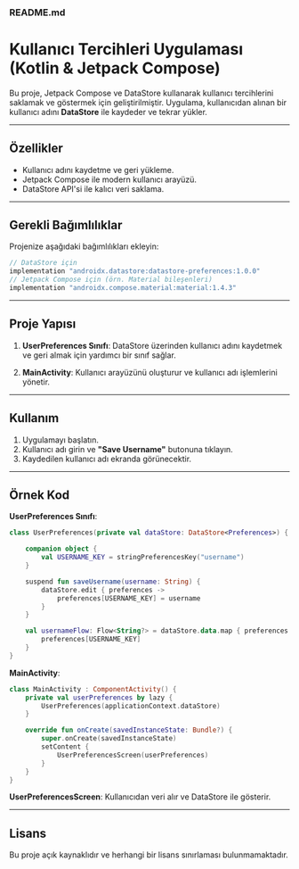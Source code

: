 ### README.md

# Kullanıcı Tercihleri Uygulaması (Kotlin & Jetpack Compose)

Bu proje, Jetpack Compose ve DataStore kullanarak kullanıcı tercihlerini saklamak ve göstermek için geliştirilmiştir. Uygulama, kullanıcıdan alınan bir kullanıcı adını **DataStore** ile kaydeder ve tekrar yükler.

---

## Özellikler

- Kullanıcı adını kaydetme ve geri yükleme.
- Jetpack Compose ile modern kullanıcı arayüzü.
- DataStore API'si ile kalıcı veri saklama.

---

## Gerekli Bağımlılıklar

Projenize aşağıdaki bağımlılıkları ekleyin:

```gradle
// DataStore için
implementation "androidx.datastore:datastore-preferences:1.0.0"
// Jetpack Compose için (örn. Material bileşenleri)
implementation "androidx.compose.material:material:1.4.3"
```

---

## Proje Yapısı

1. **UserPreferences Sınıfı**:
   DataStore üzerinden kullanıcı adını kaydetmek ve geri almak için yardımcı bir sınıf sağlar.

2. **MainActivity**:
   Kullanıcı arayüzünü oluşturur ve kullanıcı adı işlemlerini yönetir.

---

## Kullanım

1. Uygulamayı başlatın.
2. Kullanıcı adı girin ve **"Save Username"** butonuna tıklayın.
3. Kaydedilen kullanıcı adı ekranda görünecektir.

---

## Örnek Kod

**UserPreferences Sınıfı**:

```kotlin
class UserPreferences(private val dataStore: DataStore<Preferences>) {

    companion object {
        val USERNAME_KEY = stringPreferencesKey("username")
    }

    suspend fun saveUsername(username: String) {
        dataStore.edit { preferences ->
            preferences[USERNAME_KEY] = username
        }
    }

    val usernameFlow: Flow<String?> = dataStore.data.map { preferences ->
        preferences[USERNAME_KEY]
    }
}
```

**MainActivity**:

```kotlin
class MainActivity : ComponentActivity() {
    private val userPreferences by lazy {
        UserPreferences(applicationContext.dataStore)
    }

    override fun onCreate(savedInstanceState: Bundle?) {
        super.onCreate(savedInstanceState)
        setContent {
            UserPreferencesScreen(userPreferences)
        }
    }
}
```

**UserPreferencesScreen**: Kullanıcıdan veri alır ve DataStore ile gösterir.

---

## Lisans

Bu proje açık kaynaklıdır ve herhangi bir lisans sınırlaması bulunmamaktadır.